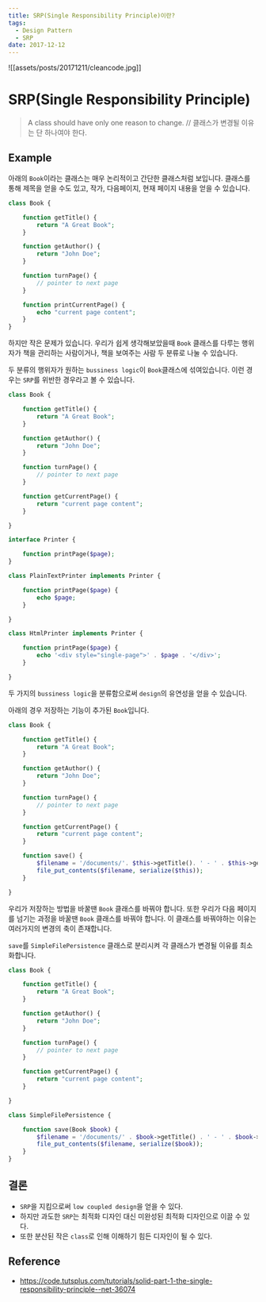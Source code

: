 ```yaml
---
title: SRP(Single Responsibility Principle)이란?
tags:
  - Design Pattern
  - SRP
date: 2017-12-12
---
```

![[assets/posts/20171211/cleancode.jpg]]

# SRP(Single Responsibility Principle)
> A class should have only one reason to change. // 클래스가 변경될 이유는 단 하나여야 한다.

## Example

아래의 `Book`이라는 클래스는 매우 논리적이고 간단한 클래스처럼 보입니다. 클래스를 통해 제목을 얻을 수도 있고, 작가, 다음페이지, 현재 페이지 내용을 얻을 수 있습니다.

```php
class Book {

    function getTitle() {
        return "A Great Book";
    }

    function getAuthor() {
        return "John Doe";
    }

    function turnPage() {
        // pointer to next page
    }

    function printCurrentPage() {
        echo "current page content";
    }
}
```

하지만 작은 문제가 있습니다. 우리가 쉽게 생각해보았을때 `Book` 클래스를 다루는 행위자가 책을 관리하는 사람이거나, 책을 보여주는 사람 두 분류로 나눌 수 있습니다.

두 분류의 행위자가 원하는 `bussiness logic`이 `Book`클래스에 섞여있습니다. 이런 경우는 `SRP`를 위반한 경우라고 볼 수 있습니다.

```php
class Book {

    function getTitle() {
        return "A Great Book";
    }

    function getAuthor() {
        return "John Doe";
    }

    function turnPage() {
        // pointer to next page
    }

    function getCurrentPage() {
        return "current page content";
    }

}

interface Printer {

    function printPage($page);
}

class PlainTextPrinter implements Printer {

    function printPage($page) {
        echo $page;
    }

}

class HtmlPrinter implements Printer {

    function printPage($page) {
        echo '<div style="single-page">' . $page . '</div>';
    }

}
```
두 가지의 `bussiness logic`을 분류함으로써 `design`의 유연성을 얻을 수 있습니다.


아래의 경우 저장하는 기능이 추가된 `Book`입니다.
```php
class Book {

    function getTitle() {
        return "A Great Book";
    }

    function getAuthor() {
        return "John Doe";
    }

    function turnPage() {
        // pointer to next page
    }

    function getCurrentPage() {
        return "current page content";
    }

    function save() {
        $filename = '/documents/'. $this->getTitle(). ' - ' . $this->getAuthor();
        file_put_contents($filename, serialize($this));
    }

}
```

우리가 저장하는 방법을 바꿀땐 `Book` 클래스를 바꿔야 합니다. 또한 우리가 다음 페이지를 넘기는 과정을 바꿀땐 `Book` 클래스를 바꿔야 합니다. 이 클래스를 바꿔야하는 이유는 여러가지의 변경의 축이 존재합니다.

`save`를 `SimpleFilePersistence` 클래스로 분리시켜 각 클래스가 변경될 이유를 최소화합니다.

```php
class Book {

    function getTitle() {
        return "A Great Book";
    }

    function getAuthor() {
        return "John Doe";
    }

    function turnPage() {
        // pointer to next page
    }

    function getCurrentPage() {
        return "current page content";
    }

}

class SimpleFilePersistence {

    function save(Book $book) {
        $filename = '/documents/' . $book->getTitle() . ' - ' . $book->getAuthor();
        file_put_contents($filename, serialize($book));
    }
}
```

## 결론
- `SRP`을 지킴으로써 `low coupled design`을 얻을 수 있다.
- 하지만 과도한 `SRP`는 최적화 디자인 대신 미완성된 최적화 디자인으로 이끌 수 있다.
- 또한 분산된 작은 `class`로 인해 이해하기 힘든 디자인이 될 수 있다.

## Reference
- <https://code.tutsplus.com/tutorials/solid-part-1-the-single-responsibility-principle--net-36074>
